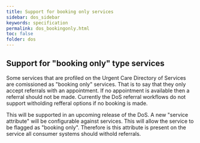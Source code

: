 ```yaml
---
title: Support for booking only services
sidebar: dos_sidebar
keywords: specification
permalink: dos_bookingonly.html
toc: false
folder: dos
---
```


## Support for "booking only" type services

Some services that are profiled on the Urgent Care Directory of Services are comissioned as "booking only" services. That is to say that they only accept referrals with an appointment. If no appointment is available then a referral should not be made. Currently the DoS referral workflows do not support witholding refferal options if no booking is made.

This will be supported in an upcoming release of the DoS. A new "service attribute" will be configurable against services. This will allow the service to be flagged as "booking only". Therefore is this attribute is present on the service all consumer systems should withold referrals.
